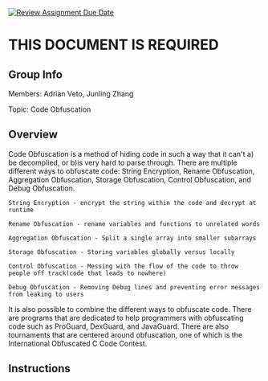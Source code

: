[![Review Assignment Due Date](https://classroom.github.com/assets/deadline-readme-button-24ddc0f5d75046c5622901739e7c5dd533143b0c8e959d652212380cedb1ea36.svg)](https://classroom.github.com/a/ecp4su41)
# THIS DOCUMENT IS REQUIRED
## Group Info
Members: Adrian Veto, Junling Zhang

Topic: Code Obfuscation

## Overview
Code Obfuscation is a method of hiding code in such a way that it can't a) be decomplied, or b)is very hard to parse through.
There are multiple different ways to obfuscate code: String Encryption, Rename Obfuscation, Aggregation Obfuscation, Storage Obfuscation, Control Obfuscation, and Debug Obfuscation.

    String Encryption - encrypt the string within the code and decrypt at runtime

    Rename Obfuscation - rename variables and functions to unrelated words

    Aggregation Obfuscation - Split a single array into smaller subarrays

    Storage Obfuscation - Storing variables globally versus locally

    Control Obfuscation - Messing with the flow of the code to throw people off track(code that leads to nowhere)

    Debug Obfuscation - Removing Debug lines and preventing error messages from leaking to users

It is also possible to combine the different ways to obfuscate code.
There are programs that are dedicated to help programmers with obfuscating code such as ProGuard, DexGuard, and JavaGuard.
There are also tournaments that are centered around obfuscation, one of which is the International Obfuscated C Code Contest.

## Instructions
